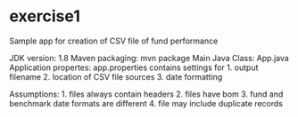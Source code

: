 # exercise1
Sample app for creation of CSV file of fund performance

JDK version: 1.8
Maven packaging: mvn package
Main Java Class: App.java
Application propertes: app.properties contains settings for 
 	1. output filename
 	2. location of CSV file sources
 	3. date formatting

Assumptions:
 	1. files always contain headers
 	2. files have bom
 	3. fund and benchmark date formats are different
 	4. file may include duplicate records
